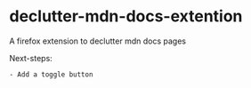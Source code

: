 # declutter-mdn-docs-extention

A firefox extension to declutter mdn docs pages

Next-steps:

    - Add a toggle button
